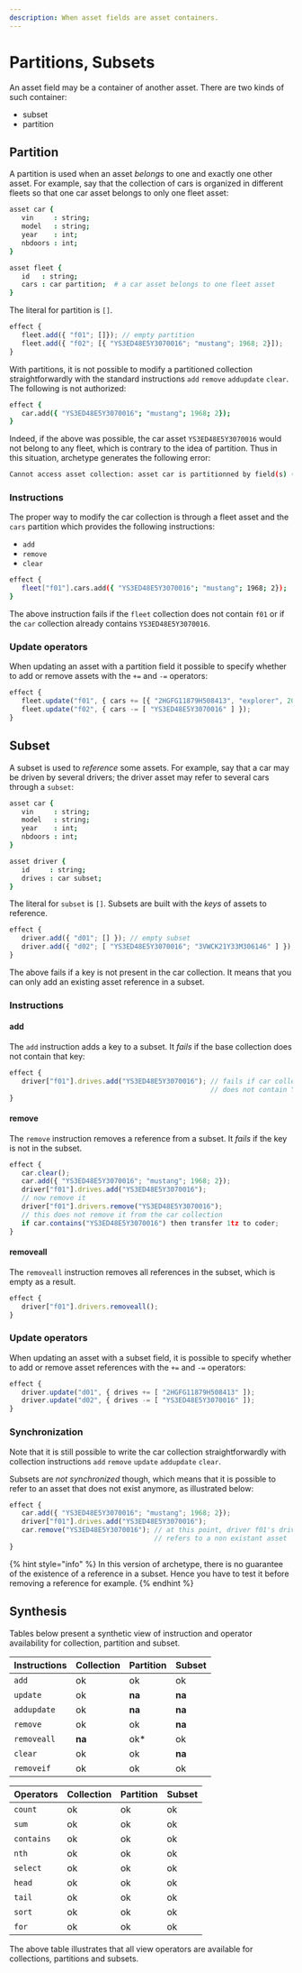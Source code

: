 ```yaml
---
description: When asset fields are asset containers.
---
```


# Partitions, Subsets

An asset field may be a container of another asset. There are two kinds of such container:

* subset
* partition

## Partition

A partition is used when an asset _belongs_ to one and exactly one other asset. For example, say that the collection of cars is organized in different fleets so that one car asset belongs to only one fleet asset:

```coffeescript
asset car {
   vin     : string;
   model   : string;
   year    : int;
   nbdoors : int;
}

asset fleet {
   id   : string;
   cars : car partition;  # a car asset belongs to one fleet asset
}
```

The literal for partition is `[]`.

```javascript
effect {
   fleet.add({ "f01"; []}); // empty partition
   fleet.add({ "f02"; [{ "YS3ED48E5Y3070016"; "mustang"; 1968; 2}]);
}
```

With partitions, it is not possible to modify a partitioned collection straightforwardly with the standard instructions `add` `remove` `addupdate` `clear`. The following is not authorized:

```coffeescript
effect {
   car.add({ "YS3ED48E5Y3070016"; "mustang"; 1968; 2});
}
```

Indeed, if the above was possible, the car asset `YS3ED48E5Y3070016` would not belong to any fleet, which is contrary to the idea of partition. Thus in this situation, archetype generates the following error:

```bash
Cannot access asset collection: asset car is partitionned by field(s) (cars).
```

### Instructions

The proper way to modify the car collection is through a fleet asset and the `cars` partition which provides the following instructions:

* `add`
* `remove`
* `clear`

```bash
effect {
   fleet["f01"].cars.add({ "YS3ED48E5Y3070016"; "mustang"; 1968; 2});
}
```

The above instruction fails if the `fleet` collection does not contain `f01` or if the `car` collection already contains `YS3ED48E5Y3070016`.

### Update operators

When updating an asset with a partition field it possible to specify whether to add or remove assets with the `+=` and `-=` operators: 

```javascript
effect {
   fleet.update("f01", { cars += [{ "2HGFG11879H508413", "explorer", 2000, 4 }] });
   fleet.update("f02", { cars -= [ "YS3ED48E5Y3070016" ] });
}
```

## Subset

A subset is used to _reference_ some assets. For example, say that a car may be driven by several drivers; the driver asset may refer to several cars through a `subset`:

```coffeescript
asset car {
   vin     : string;
   model   : string;
   year    : int;
   nbdoors : int;
}

asset driver {
   id     : string;
   drives : car subset;  
}
```

The literal for `subset` is `[]`. Subsets are built with the _keys_ of assets to reference. 

```javascript
effect {
   driver.add({ "d01"; [] }); // empty subset
   driver.add({ "d02"; [ "YS3ED48E5Y3070016"; "3VWCK21Y33M306146" ] });
}
```

The above fails if a key is not present in the car collection. It means that you can only add an existing asset reference in a subset.

### Instructions

#### add

The `add` instruction adds a key to a subset. It _fails_ if the base collection does not contain that key:

```javascript
effect {
   driver["f01"].drives.add("YS3ED48E5Y3070016"); // fails if car collection 
                                                  // does not contain YS3ED48E5Y3070016
}
```

#### remove

The `remove` instruction removes a reference from a subset. It _fails_ if the key is not in the subset.

```javascript
effect {
   car.clear();
   car.add({ "YS3ED48E5Y3070016"; "mustang"; 1968; 2});
   driver["f01"].drives.add("YS3ED48E5Y3070016");
   // now remove it
   driver["f01"].drivers.remove("YS3ED48E5Y3070016");
   // this does not remove it from the car collection
   if car.contains("YS3ED48E5Y3070016") then transfer 1tz to coder;
}
```

#### removeall

The `removeall` instruction removes all references in the subset, which is empty as a result.

```javascript
effect {
   driver["f01"].drivers.removeall();
}
```

### Update operators

When updating an asset with a subset field, it is possible to specify whether to add or remove asset references with the `+=` and `-=` operators: 

```javascript
effect {
   driver.update("d01", { drives += [ "2HGFG11879H508413" ]);
   driver.update("d02", { drives -= [ "YS3ED48E5Y3070016" ]);
}
```



### Synchronization

Note that it is still possible to write the car collection straightforwardly with collection instructions `add` `remove` `update` `addupdate` `clear`. 

Subsets are _not synchronized_ though, which means that it is possible to refer to an asset that does not exist anymore, as illustrated below:

```javascript
effect {
   car.add({ "YS3ED48E5Y3070016"; "mustang"; 1968; 2});
   driver["f01"].drives.add("YS3ED48E5Y3070016");
   car.remove("YS3ED48E5Y3070016"); // at this point, driver f01's drives subset
                                    // refers to a non existant asset 
}
```

{% hint style="info" %}
In this version of archetype, there is no guarantee of the existence of a reference in a subset. Hence you have to test it before removing a reference for example.
{% endhint %}

## Synthesis

Tables below present a synthetic view of instruction and operator availability for collection, partition and subset.

| Instructions | Collection | Partition | Subset |
| :--- | :--- | :--- | :--- |
| `add` | ok | ok | ok |
| `update` | ok | **na** | **na** |
| `addupdate` | ok | **na** | **na** |
| `remove` | ok | ok | **na** |
| `removeall` | **na** | ok\* | ok |
| `clear` | ok | ok | **na** |
| `removeif` | ok | ok | ok |



| Operators | Collection | Partition | Subset |
| :--- | :--- | :--- | :--- |
| `count` | ok | ok | ok |
| `sum` | ok | ok | ok |
| `contains` | ok | ok | ok |
| `nth` | ok | ok | ok |
| `select` | ok | ok | ok |
| `head` | ok | ok | ok |
| `tail` | ok | ok | ok |
| `sort` | ok | ok | ok |
| `for` | ok | ok | ok |

The above table illustrates that all view operators are available for collections, partitions and subsets.

